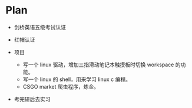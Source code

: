 # Plan
- 剑桥英语五级考试认证
- 红帽认证
- 项目
    - 写一个 linux 驱动，增加三指滑动笔记本触摸板时切换 workspace 的功能。
    - 写一个 linux 的 shell，用来学习 linux c 编程。
    - CSGO market 爬虫程序，炼金。

- 考完研后去实习

